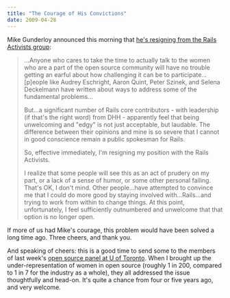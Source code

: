 ```yaml
---
title: "The Courage of His Convictions"
date: 2009-04-28
---
```

Mike Gunderloy announced this morning that <a href="http://afreshcup.com/2009/04/28/a-painful-decision/">he's resigning from the Rails Activists group</a>:
<blockquote>…Anyone who cares to take the time to actually talk to the women who are a part of the open source community will have no trouble getting an earful about how challenging it can be to participate…[p]eople like Audrey Eschright, Aaron Quint, Peter Szinek, and Selena Deckelmann have written about ways to address some of the fundamental problems…

But…a significant number of Rails core contributors - with leadership (if that's the right word) from DHH - apparently feel that being unwelcoming and "edgy" is not just acceptable, but laudable. The difference between their opinions and mine is so severe that I cannot in good conscience remain a public spokesman for Rails.

So, effective immediately, I'm resigning my position with the Rails Activists.

I realize that some people will see this as an act of prudery on my part, or a lack of a sense of humor, or some other personal failing. That's OK, I don't mind. Other people…have attempted to convince me that I could do more good by staying involved with…Rails…and trying to work from within to change things. At this point, unfortunately, I feel sufficiently outnumbered and unwelcome that that option is no longer open.</blockquote>
If more of us had Mike's courage, this problem would have been solved a long time ago.  Three cheers, and thank you.

And speaking of cheers: this is a good time to send some to the members of last week's <a href="http://www.fosslc.org/drupal/yyz3">open source panel at U of Toronto</a>. When I brought up the under-representation of women in open source (roughly 1 in 200, compared to 1 in 7 for the industry as a whole), they all addressed the issue thoughtfully and head-on.  It's quite a chance from four or five years ago, and very welcome.
